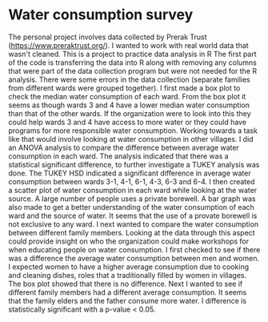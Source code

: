 # Water consumption survey
The personal project involves data collected by Prerak Trust (https://www.preraktrust.org/). I wanted to work with real world data that wasn't cleaned. This is a project to practice data analysis in R
The first part of the code is transferring the data into R along with removing any columns that were part of the data collection program but were not needed for the R analysis. There were some errors in the data collection (separate families from different wards were grouped together). 
I first made a box plot to check the median water consumption of each ward. From the box plot it seems as though wards 3 and 4 have a lower median water consumption than that of the other wards. If the organization were to look into this they could help wards 3 and 4 have access to more water or they could have programs for more responsible water consumption. Working towards a task like that would involve looking at water consumption in other villages. I did an ANOVA analysis to compare the difference between average water consumption in each ward. The analysis indicated that there was a statistical significant difference, to further investigate a TUKEY analysis was done. The TUKEY HSD indicated a significant difference in average water consumption between wards 3-1, 4-1, 6-1, 4-3, 6-3 and 6-4. 
I then created a scatter plot of water consumption in each ward while looking at the water source. A large number of people uses a private borewell. A bar graph was also made to get a better understanding of the water consumption of each ward and the source of water. It seems that the use of a provate borewell is not exclusive to any ward.
I next wanted to compare the water consumption between different family members. Looking at the data through this aspect could provide insight on who the organization could make workshops for when educating people on water consumption. I first checked to see if there was a difference the average water consumption between men and women. I expected women to have a higher average consumption due to cooking and cleaning dishes, roles that a traditionally filled by women in villages. The box plot showed that there is no difference. Next I wanted to see if different family members had a different average consumption. It seems that the family elders and the father consume more water. I difference is statistically significant with a p-value < 0.05. 
